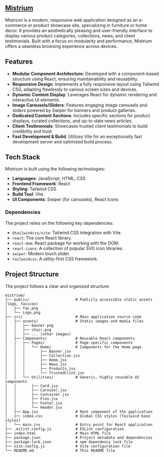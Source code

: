 ## [Mistrium](https://mis-trium.netlify.app/)

Mistrium is a modern, responsive web application designed as an e-commerce or product showcase site, specializing in furniture or home decor. It provides an aesthetically pleasing and user-friendly interface to display various product categories, collections, news, and client testimonials. Built with a focus on modularity and performance, Mistrium offers a seamless browsing experience across devices.

## Features

*   **Modular Component Architecture**: Developed with a component-based structure using React, ensuring maintainability and reusability.
*   **Responsive Design**: Implements a fully responsive layout using Tailwind CSS, adapting flawlessly to various screen sizes and devices.
*   **Dynamic Content Display**: Leverages React for dynamic rendering and interactive UI elements.
*   **Image Carousels/Sliders**: Features engaging image carousels and sliders powered by Swiper for banners and product galleries.
*   **Dedicated Content Sections**: Includes specific sections for product displays, curated collections, and up-to-date news articles.
*   **Client Testimonials**: Showcases trusted client testimonials to build credibility and trust.
*   **Fast Development & Build**: Utilizes Vite for an exceptionally fast development server and optimized build process.

## Tech Stack

Mistrium is built using the following technologies:

*   **Languages**: JavaScript, HTML, CSS
*   **Frontend Framework**: React
*   **Styling**: Tailwind CSS
*   **Build Tool**: Vite
*   **UI Components**: Swiper (for carousels), React Icons

### Dependencies

The project relies on the following key dependencies:

*   `@tailwindcss/vite`: Tailwind CSS integration with Vite.
*   `react`: The core React library.
*   `react-dom`: React package for working with the DOM.
*   `react-icons`: A collection of popular SVG icon libraries.
*   `swiper`: Modern touch slider.
*   `tailwindcss`: A utility-first CSS framework.


## Project Structure

The project follows a clear and organized structure:

```
mistrium/
├── public/                     # Publicly accessible static assets (logo, favicon)
│   ├── fav.png
│   └── Logo.png
├── src/                        # Main application source code
│   ├── assets/                 # Static images and media files
│   │   ├── banner.png
│   │   ├── chair.png
│   │   ├── ... (other images)
│   ├── Components/             # Reusable React components
│   │   ├── Pages/              # Page-specific components
│   │   │   └── Home/           # Components for the Home page
│   │   │       ├── Banner.jsx
│   │   │       ├── Collection.jsx
│   │   │       ├── Home.jsx
│   │   │       ├── News.jsx
│   │   │       ├── Products.jsx
│   │   │       └── TrustedClint.jsx
│   │   └── Utilities/          # Generic, highly reusable UI components
│   │       ├── Card.jsx
│   │       ├── Carousel.jsx
│   │       ├── Container.jsx
│   │       ├── Flex.jsx
│   │       ├── Footer.jsx
│   │       └── Header.jsx
│   ├── App.jsx                 # Root component of the application
│   ├── index.css               # Global CSS styles (Tailwind base styles)
│   └── main.jsx                # Entry point for React application
├── .eslint.config.js           # ESLint configuration
├── index.html                  # Main HTML file
├── package.json                # Project metadata and dependencies
├── package-lock.json           # npm dependency lock file
├── vite.config.js              # Vite configuration file
└── README.md                   # This README file
```

